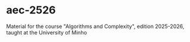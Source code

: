 # aec-2526
Material for the course "Algorithms and Complexity", edition 2025-2026, taught at the University of Minho 
